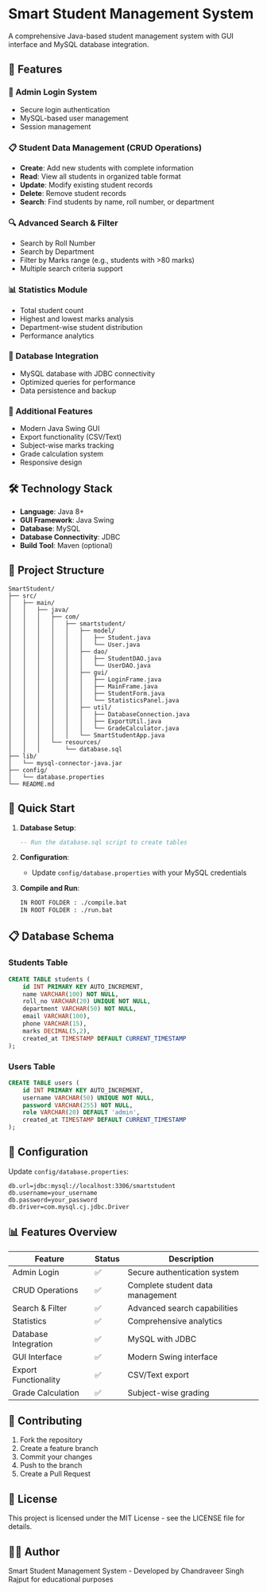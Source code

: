 # Smart Student Management System

A comprehensive Java-based student management system with GUI interface and MySQL database integration.

## 🚀 Features

### 🔐 Admin Login System
- Secure login authentication
- MySQL-based user management
- Session management

### 📋 Student Data Management (CRUD Operations)
- **Create**: Add new students with complete information
- **Read**: View all students in organized table format
- **Update**: Modify existing student records
- **Delete**: Remove student records
- **Search**: Find students by name, roll number, or department

### 🔍 Advanced Search & Filter
- Search by Roll Number
- Search by Department
- Filter by Marks range (e.g., students with >80 marks)
- Multiple search criteria support

### 📊 Statistics Module
- Total student count
- Highest and lowest marks analysis
- Department-wise student distribution
- Performance analytics

### 💾 Database Integration
- MySQL database with JDBC connectivity
- Optimized queries for performance
- Data persistence and backup

### 🧱 Additional Features
- Modern Java Swing GUI
- Export functionality (CSV/Text)
- Subject-wise marks tracking
- Grade calculation system
- Responsive design

## 🛠️ Technology Stack

- **Language**: Java 8+
- **GUI Framework**: Java Swing
- **Database**: MySQL
- **Database Connectivity**: JDBC
- **Build Tool**: Maven (optional)

## 📁 Project Structure

```
SmartStudent/
├── src/
│   ├── main/
│   │   ├── java/
│   │   │   ├── com/
│   │   │   │   ├── smartstudent/
│   │   │   │   │   ├── model/
│   │   │   │   │   │   ├── Student.java
│   │   │   │   │   │   └── User.java
│   │   │   │   │   ├── dao/
│   │   │   │   │   │   ├── StudentDAO.java
│   │   │   │   │   │   └── UserDAO.java
│   │   │   │   │   ├── gui/
│   │   │   │   │   │   ├── LoginFrame.java
│   │   │   │   │   │   ├── MainFrame.java
│   │   │   │   │   │   ├── StudentForm.java
│   │   │   │   │   │   └── StatisticsPanel.java
│   │   │   │   │   ├── util/
│   │   │   │   │   │   ├── DatabaseConnection.java
│   │   │   │   │   │   ├── ExportUtil.java
│   │   │   │   │   │   └── GradeCalculator.java
│   │   │   │   │   └── SmartStudentApp.java
│   │   │   └── resources/
│   │   │       └── database.sql
├── lib/
│   └── mysql-connector-java.jar
├── config/
│   └── database.properties
└── README.md
```

## 🚀 Quick Start

1. **Database Setup**:
   ```sql
   -- Run the database.sql script to create tables
   ```

2. **Configuration**:
   - Update `config/database.properties` with your MySQL credentials

3. **Compile and Run**:
   ```bash
   IN ROOT FOLDER : ./compile.bat
   IN ROOT FOLDER : ./run.bat
   ```

## 📋 Database Schema

### Students Table
```sql
CREATE TABLE students (
    id INT PRIMARY KEY AUTO_INCREMENT,
    name VARCHAR(100) NOT NULL,
    roll_no VARCHAR(20) UNIQUE NOT NULL,
    department VARCHAR(50) NOT NULL,
    email VARCHAR(100),
    phone VARCHAR(15),
    marks DECIMAL(5,2),
    created_at TIMESTAMP DEFAULT CURRENT_TIMESTAMP
);
```

### Users Table
```sql
CREATE TABLE users (
    id INT PRIMARY KEY AUTO_INCREMENT,
    username VARCHAR(50) UNIQUE NOT NULL,
    password VARCHAR(255) NOT NULL,
    role VARCHAR(20) DEFAULT 'admin',
    created_at TIMESTAMP DEFAULT CURRENT_TIMESTAMP
);
```

## 🔧 Configuration

Update `config/database.properties`:
```properties
db.url=jdbc:mysql://localhost:3306/smartstudent
db.username=your_username
db.password=your_password
db.driver=com.mysql.cj.jdbc.Driver
```

## 📊 Features Overview

| Feature | Status | Description |
|---------|--------|-------------|
| Admin Login | ✅ | Secure authentication system |
| CRUD Operations | ✅ | Complete student data management |
| Search & Filter | ✅ | Advanced search capabilities |
| Statistics | ✅ | Comprehensive analytics |
| Database Integration | ✅ | MySQL with JDBC |
| GUI Interface | ✅ | Modern Swing interface |
| Export Functionality | ✅ | CSV/Text export |
| Grade Calculation | ✅ | Subject-wise grading |

## 🤝 Contributing

1. Fork the repository
2. Create a feature branch
3. Commit your changes
4. Push to the branch
5. Create a Pull Request

## 📝 License

This project is licensed under the MIT License - see the LICENSE file for details.

## 👨‍💻 Author

Smart Student Management System - Developed by Chandraveer Singh Rajput for educational purposes
